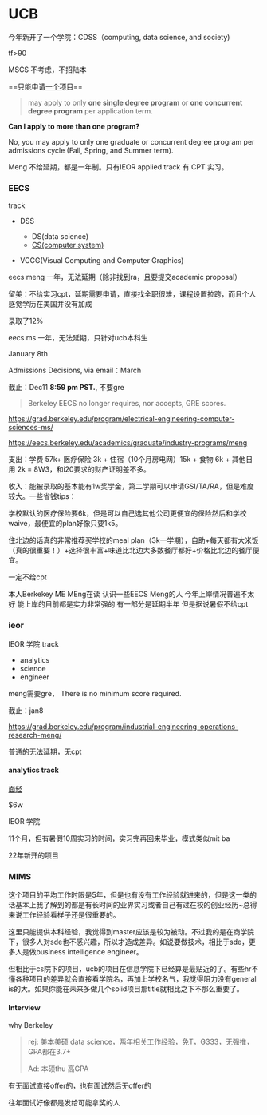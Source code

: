 # UCB

今年新开了一个学院：CDSS（computing, data science, and society)

tf>90

MSCS 不考虑，不招陆本

==只能申请[一个项目](https://grad.berkeley.edu/admissions/steps-to-apply/admissions-faq/#)==

> may apply to only **one single degree program** or **one concurrent degree program** per application term.

**Can I apply to more than one program?**

No, you may apply to only one graduate or concurrent degree program per admissions cycle (Fall, Spring, and Summer term).

Meng 不给延期，都是一年制。只有IEOR applied track 有 CPT 实习。

### EECS

track

- DSS
  - DS(data science)
  - [CS(computer system)](https://eecs.berkeley.edu/academics/graduate/industry-programs/meng/requirements/csys)

- VCCG(Visual Computing and Computer Graphics)

eecs meng 一年，无法延期（除非找到ra，且要提交academic proposal）

留美：不给实习cpt，延期需要申请，直接找全职很难，课程设置拉跨，而且个人感觉学历在美国并没有加成

录取了12%

eecs ms 一年，无法延期，只针对ucb本科生

January 8th

Admissions Decisions, via email：March

截止：Dec11 **8:59 pm PST.**, 不要gre

> Berkeley EECS no longer requires, nor accepts, GRE scores.

https://grad.berkeley.edu/program/electrical-engineering-computer-sciences-ms/

https://eecs.berkeley.edu/academics/graduate/industry-programs/meng

支出：学费 57k+ 医疗保险 3k + 住宿（10个月房电网）15k + 食物 6k + 其他日用 2k = 8W3，和i20要求的财产证明差不多。

收入：能被录取的基本能有1w奖学金，第二学期可以申请GSI/TA/RA，但是难度较大。一些省钱tips：

学校默认的医疗保险要6k，但是可以自己选其他公司更便宜的保险然后和学校waive，最便宜的plan好像只要1k5。

住北边的话真的非常推荐买学校的meal plan（3k一学期），自助+每天都有大米饭（真的很重要！）+选择很丰富+味道比北边大多数餐厅都好+价格比北边的餐厅便宜。

一定不给cpt

本人Berkekey ME MEng在读 认识一些EECS Meng的人 今年上岸情况普遍不太好 能上岸的目前都是实力非常强的 有一部分是延期半年 但是据说暑假不给cpt

### ieor

IEOR 学院 track

- analytics
- science
- engineer

meng需要gre， There is no minimum score required.

截止：jan8

https://grad.berkeley.edu/program/industrial-engineering-operations-research-meng/

普通的无法延期，无cpt

#### analytics track

[面经](https://www.1point3acres.com/bbs/thread-714479-1-1.html)

$6w

IEOR 学院

11个月，但有暑假10周实习的时间，实习完再回来毕业，模式类似mit ba

22年新开的项目

### MIMS

这个项目的平均工作时限是5年，但是也有没有工作经验就进来的，但是这一类的话基本上我了解到的都是有长时间的业界实习或者自己有过在校的创业经历~总得来说工作经验看样子还是很重要的。

这里只能提供本科经验，我觉得到master应该是较为被动。不过我的是在商学院下，很多人对sde也不感兴趣，所以才造成差异。如说要做技术，相比于sde，更多人是做business intelligence engineer。

但相比于cs院下的项目，ucb的项目在信息学院下已经算是最贴近的了。有些hr不懂各种项目的差异就会直接看学院名，再加上学校名气，我觉得阻力没有general is的大。如果你能在未来多做几个solid项目那title就相比之下不那么重要了。

#### Interview

why Berkeley

> rej: 美本美硕 data science，两年相关工作经验，免T，G333，无强推，GPA都在3.7+
>
> Ad: 本硕thu 高GPA

有无面试直接offer的，也有面试然后无offer的

往年面试好像都是发给可能拿奖的人